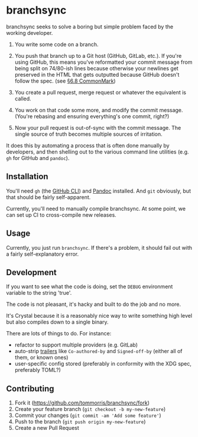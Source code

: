# branchsync

branchsync seeks to solve a boring but simple problem faced by the working
developer.

1. You write some code on a branch.

2. You push that branch up to a Git host (GitHub, GitLab, etc.). If you're
   using GitHub, this means you've reformatted your commit message from being
   split on 74/80-ish lines because otherwise your newlines get preserved in the
   HTML that gets outputted because GitHub doesn't follow the spec.
   (see [§6.8 CommonMark](https://spec.commonmark.org/0.30/#soft-line-breaks))

3. You create a pull request, merge request or whatever the equivalent is
   called.

4. You work on that code some more, and modify the commit message. (You're
   rebasing and ensuring everything's one commit, right?)

5. Now your pull request is out-of-sync with the commit message. The single
   source of truth becomes multiple sources of irritation.

It does this by automating a process that is often done manually by developers,
and then shelling out to the various command line utilities (e.g. `gh` for
GitHub and `pandoc`).

## Installation

You'll need `gh` (the [GitHub CLI](https://cli.github.com/)) and
[Pandoc](https://pandoc.org/) installed. And `git` obviously, but that should
be fairly self-apparent.

Currently, you'll need to manually compile branchsync. At some point, we can
set up CI to cross-compile new releases.

## Usage

Currently, you just run `branchsync`. If there's a problem, it should fail out
with a fairly self-explanatory error.

## Development

If you want to see what the code is doing, set the `DEBUG` environment variable
to the string 'true'.

The code is not pleasant, it's hacky and built to do the job and no more.

It's Crystal because it is a reasonably nice way to write something high level
but also compiles down to a single binary.

There are lots of things to do. For instance:

- refactor to support multiple providers (e.g. GitLab)
- auto-strip [trailers](https://git-scm.com/docs/git-interpret-trailers)
  like `Co-authored-by` and `Signed-off-by` (either all of them, or known ones)
- user-specific config stored (preferably in conformity with the XDG spec, preferably TOML?)

## Contributing

1. Fork it (<https://github.com/tommorris/branchsync/fork>)
2. Create your feature branch (`git checkout -b my-new-feature`)
3. Commit your changes (`git commit -am 'Add some feature'`)
4. Push to the branch (`git push origin my-new-feature`)
5. Create a new Pull Request
